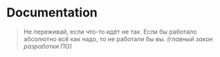 # Documentation

> Не переживай, если что-то идёт не так.
> Если бы работало абсолютно всё как надо, то не работали бы вы.
> *(главный закон разработки ПО)*

